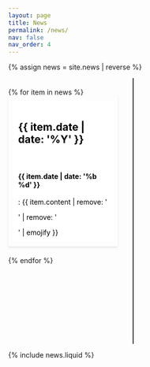 ```yaml
---
layout: page
title: News
permalink: /news/
nav: false
nav_order: 4
---
```


<!-- <style>
#news-timeline {
    position: relative;
    width: 100%;
    padding: 40px 0; /* Increased padding for visual clarity */
}

.timeline-spine {
    position: absolute;
    left: 50%;
    top: 0;
    bottom: 0;
    width: 2px; /* Adjusted for a slimmer spine */
    background-color: #333;
    z-index: 1; /* Ensure spine is above connectors but below news items */
}

.news-item {
    position: relative;
    display: flex;
    justify-content: left; /* Center content */
    width: 40%;
    margin: 20px auto; /* Auto margins for horizontal centering */
    padding: 10px;
    box-shadow: 0 2px 4px rgba(0,0,0,0.1);
    background-color: #fff;
    border: 1px solid #ddd;
}

.news-content {
    padding: 10px;
}

.connector {
    position: absolute;
    width: 2px;
    background-color: #333;
    z-index: 0; /* Ensure connectors don't overlap news items */
}
</style> -->

<style>
#news-timeline {
    position: relative;
    width: 100%;
    min-height: 500px; /* Ensure container has a minimum height */
    padding: 20px 0;
}

.timeline-spine {
    position: absolute;
    left: 50%;
    top: 0;
    bottom: 0;
    width: 2px;
    background-color: #333;
    z-index: 1; /* Ensure it's above connecting lines */
}

.news-item {
    color: black;
    position: relative;
    width: 40%;
    margin-bottom: 20px;
    padding: 10px;
    box-shadow: 0 2px 4px rgba(0,0,0,0.1);
}

.news-left, .news-right {
    color: black;
    clear: both;
}

.news-left::before, .news-right::before {
    content: '';
    position: absolute;
    top: 50%;
    width: 25%;
    height: 2px;
    background-color: #333;
    z-index: 0;
}

.news-left::before {
    right: 50%;
}

.news-right::before {
    left: 50%;
}
.news-left {
    float: left;
    margin-right: 10%;
}

.news-right {
    float: right;
    margin-left: 10%;
}

.news-content {
    background-color: #fff;
    padding: 10px;
}

</style>

{% assign news = site.news | reverse %}

<div id="news-timeline">
    <div class="timeline-spine"></div> <!-- Central spine of the timeline -->
    <!-- Placeholder loop: Replace with your template engine's loop syntax -->
    {% for item in news %}
    <div class="news-item" data-year="{{ item.date | date: '%Y' }}">
        <div class="news-content">
        <h2> {{ item.date | date: '%Y' }} </h2> <br>
        <h4> {{ item.date | date: '%b %d' }} </h4>:&nbsp;{{ item.content | remove: '<p>' | remove: '</p>' | emojify }}
        </div>
    </div>
    {% endfor %}
</div>

<!-- <script type='text/javascript'>
document.addEventListener("DOMContentLoaded", function() {
    var newsItems = document.querySelectorAll('.news-item');

    newsItems.forEach(function(item) {
        var year = parseInt(item.getAttribute('data-year'), 10);
        if(year % 2 === 0) {
            // Even year, goes to the left
            item.style.right = "52%"; // Adjust based on the spine width
            item.style.transform = "translateX(50%)";
        } else {
            // Odd year, goes to the right
            item.style.left = "52%"; // Adjust based on the spine width
            item.style.transform = "translateX(-50%)";
        }
    });
});
</script>  -->

<script type='text/javascript'>
    document.addEventListener("DOMContentLoaded", function() {
    const newsItems = document.querySelectorAll('.news-item');

    newsItems.forEach(item => {
        var year = parseInt(item.getAttribute('data-year'), 10);
        if(year % 2 === 0) {
            // Even year, goes to the left
            item.classList.add('news-left');
        } else {
            // Odd year, goes to the right
            item.classList.add('news-right');
        }
    });
});
</script>

{% include news.liquid %}
